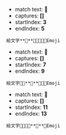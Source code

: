 
- match text: **💩**
- captures: **[]**
- startIndex: **3**
- endIndex: **5**

```
絵文字**💩**💫💩💫💩💫Emoji

```



- match text: **💩**
- captures: **[]**
- startIndex: **7**
- endIndex: **9**

```
絵文字💩💫**💩**💫💩💫Emoji

```



- match text: **💩**
- captures: **[]**
- startIndex: **11**
- endIndex: **13**

```
絵文字💩💫💩💫**💩**💫Emoji

```

